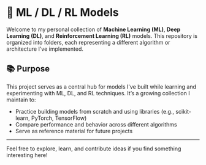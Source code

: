 # 🧠 ML / DL / RL Models

Welcome to my personal collection of **Machine Learning (ML)**, **Deep Learning (DL)**, and **Reinforcement Learning (RL)** models. This repository is organized into folders, each representing a different algorithm or architecture I've implemented.

## 📚 Purpose

This project serves as a central hub for models I've built while learning and experimenting with ML, DL, and RL techniques. It’s a growing collection I maintain to:
- Practice building models from scratch and using libraries (e.g., scikit-learn, PyTorch, TensorFlow)
- Compare performance and behavior across different algorithms
- Serve as reference material for future projects

---

Feel free to explore, learn, and contribute ideas if you find something interesting here!
